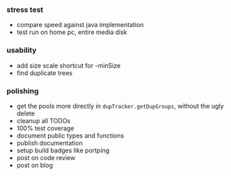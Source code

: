 ### stress test

- compare speed against java implementation
- test run on home pc, entire media disk

### usability

- add size scale shortcut for -minSize
- find duplicate trees

### polishing

- get the pools more directly in `dupTracker.getDupGroups`, without the ugly delete
- cleanup all TODOs
- 100% test coverage
- document public types and functions
- publish documentation
- setup build badges like portping
- post on code review
- post on blog
